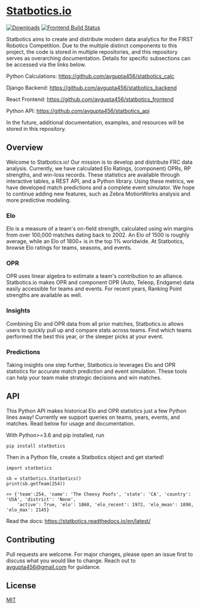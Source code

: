 # [Statbotics.io](https://statbotics.io)

[![Downloads](https://pepy.tech/badge/statbotics)](https://pepy.tech/project/statbotics)
[![Frontend Build Status](https://travis-ci.com/avgupta456/statbotics_frontend.svg?branch=master)](https://travis-ci.com/avgupta456/statbotics_frontend)


Statbotics aims to create and distribute modern data analytics for the FIRST Robotics Competition. Due to the multiple distinct components to this project, the code is stored in multiple repositories, and this repository serves as overarching documentation. Details for specific subsections can be accessed via the links below.

Python Calculations: https://github.com/avgupta456/statbotics_calc

Django Backend: https://github.com/avgupta456/statbotics_backend

React Frontend: https://github.com/avgupta456/statbotics_frontend

Python API: https://github.com/avgupta456/statbotics_api

In the future, additional documentation, examples, and resources will be stored in this repository.

## Overview

Welcome to Statbotics.io! Our mission is to develop and distribute FRC data analysis. Currently, we have calculated Elo Ratings, (component) OPRs, RP strengths, and win-loss records. These statistics are available through interactive tables, a REST API, and a Python library. Using these metrics, we have developed match predictions and a complete event simulator. We hope to continue adding new features, such as Zebra MotionWorks analysis and more predictive modeling.

### Elo

Elo is a measure of a team's on-field strength, calculated using win margins from over 100,000 matches dating back to 2002. An Elo of 1500 is roughly average, while an Elo of 1800+ is in the top 1% worldwide. At Statbotics, browse Elo ratings for teams, seasons, and events.

### OPR

OPR uses linear algebra to estimate a team's contribution to an alliance. Statbotics.io makes OPR and component OPR (Auto, Teleop, Endgame) data easily accessible for teams and events. For recent years, Ranking Point strengths are available as well.

### Insights

Combining Elo and OPR data from all prior matches, Statbotics.io allows users to quickly pull up and compare stats across teams. Find which teams performed the best this year, or the sleeper picks at your event.

### Predictions

Taking insights one step further, Statbotics.io leverages Elo and OPR statistics for accurate match prediction and event simulation. These tools can help your team make strategic decisions and win matches.

## API

This Python API makes historical Elo and OPR statistics just a few Python lines away! Currently we support queries on teams, years, events, and matches. Read below for usage and documentation.

With Python>=3.6 and pip installed, run

```
pip install statbotics
```

Then in a Python file, create a Statbotics object and get started!

```
import statbotics

sb = statbotics.Statbotics()
print(sb.getTeam(254))

>> {'team':254, 'name': 'The Cheesy Poofs', 'state': 'CA', 'country': 'USA', 'district': 'None',
    'active': True, 'elo': 1860, 'elo_recent': 1972, 'elo_mean': 1898, 'elo_max': 2145}
```

Read the docs: https://statbotics.readthedocs.io/en/latest/

## Contributing
Pull requests are welcome. For major changes, please open an issue first to discuss what you would like to change. Reach out to avgupta456@gmail.com for guidance.

## License
[MIT](https://choosealicense.com/licenses/mit/)
